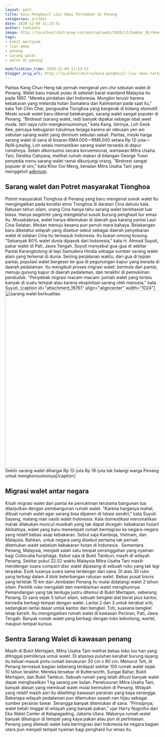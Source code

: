 ```yaml
---
layout: post
title: Kala Penghasil Liur Emas Tertambat di Penang
categories: artikel
date: 2020-12-09 11:23:51
author: Yudianto
image: http://localhost/mitra/wp-content/uploads/2020/12/Gambar_Birdnest1_1024x678-1.jpg
tags:
- bukit mertajam
- liur emas
- penang
- sarang walet
- walet di penang

modification_time: 2020-12-09 11:23:51
blogger_orig_url: http://localhost/mitra/kala-penghasil-liur-emas-tertambat-di.html
---
```


Pantas Kang Chun Heng tak pernah mengenal <em>yen che</em> sebutan walet di Penang. Walet baru masuk pulau di sebelah barat mainland Malaysia itu pada 1997. "Mereka pindahan dari Indonesia. Mungkin terusir karena kebakaran yang melanda hutan Sumatera dan Kalimantan pada saat itu," kata Teh Chin Chai, pengusaha Tionghoa yang bergerak di bidang otomotif.
Meski sosok walet baru dikenal belakangan, sarang walet sangat populer di Penang. "Birdnest (sarang walet, red) banyak dipakai sebagai obat awet muda. Istri saya rutin mengkonsumsinya," kata Kang. Istrinya, Loh Geok Kee, percaya kebugaran tubuhnya terjaga karena air rebusan yen wo sebutan sarang walet yang diminum sebulan sekali.
Pantas, meski harga sarang walet di sana di kisaran RM4.000—RM6.000 setara Rp 12-juta—Rpl8-juta/kg, Loh selalu memastikan sarang walet tersedia di dapur rumahnya. Selain dikonsumsi secara konvensional, wartawan Mitra Usaha Tani, Destika Cahyana, melihat rumah makan di bilangan George Town penyedia menu sarang walet ramai dikunjungi orang. "Birdnest sangat populer di sini," kata Khor Ooi Meng, kenalan Mitra Usaha Tani yang menggeluti <a class="wpil_keyword_link " title="adenium" href="http://127.0.0.1/mitra/topik/adenium" data-wpil-keyword-link="linked">adenium</a>.
<h2 id="Cina">Sarang walet dan Potret masyarakat Tionghoa</h2>
Potret masyarakat Tionghoa di Penang yang baru mengenal sosok walet itu mengingatkan pada kondisi etnis Tionghoa di daratan Cina dahulu kala. Ratusan tahun silam, orang Cina hanya tahu sarang walet berkhasiat luar biasa. Hanya segelintir yang mengetahui sosok burung penghasil liur emas itu. Musababnya, walet hanya ditemukan di daerah gua karang pantai Laut Cina Selatan. Medan menuju kesana pun penuh mara bahaya.
Belakangan baru diketahui wilayah yang disebut-sebut sebagai daerah penyebaran walet di selatan Cina itu termasuk Indonesia. Itu bukan omong kosong. "Sebanyak 80% walet dunia dipasok dari Indonesia," kata H. Ahmad Suyuti, pakar walet di Pati, Jawa Tengah. Suyuti menyebut gua-gua di sekitar Pantai Karangbolong di tepi Samudera Hindia sebagai sumber sarang walet alam yang terkenal di dunia.
Seiring perjalanan waktu, dari gua di tepian pantai, populasi walet bergeser ke gua di pegunungan kapur yang berada di daerah pedalaman. Itu mengikuti proses migrasi walet: bermula dari pantai, menuju gunung kapur di daerah pedalaman, dan terakhir di pemukiman penduduk. "Penyebab migrasi macam-macam: jumlah walet yang terlalu banyak di suatu tempat atau karena eksploitasi sarang oleh manusia," kata Suyuti.
[caption id="attachment_19761" align="aligncenter" width="1024"]<a href="http://127.0.0.1/mitra/wp-content/uploads/2020/12/bird-nest-berkualitas.jpg"><img class="wp-image-19761 size-large" src="http://127.0.0.1/mitra/wp-content/uploads/2020/12/bird-nest-berkualitas-1024x576.jpg" alt="sarang walet berkualitas" width="1024" height="576" /></a> Sekilo sarang walet dihargai Rp 12-juta Rp 18-juta tak halangi warga Penang untuk mengkonsumsinya[/caption]
<h2 id="Migrasi">Migrasi walet antar negara</h2>
Kisah migrasi walet dari pantai ke pemukiman terutama bangunan tua dilanjutkan dengan pembangunan rumah walet. "Karena harganya mahal, dibuat rumah walet agar sarang bisa dipanen di lokasi sendiri," kata Suyuti. Sayang, malang nian nasib walet Indonesia. Kala domestikasi merumahkan marak dilakukan muncul musibah yang tak dapat dicegah: kebakaran hutan!
Akibatnya, walet yang baru menempati rumah bermigrasi ke negara-negara yang relatif bebas asap kebakaran. Sebut saja Kamboja, Vietnam, dan Malaysia. Bahkan, untuk negara yang disebut pertama tak pernah ditemukan walet sebelum kebakaran hutan di Indonesia . Sementara Penang, Malaysia, menjadi salah satu tempat persinggahan yang nyaman bagi Collocalia fuciphaga.
Sebut saja di Bukit Tambun, masih di wilayah Penang. Sekitar pukul 22.52 waktu Malaysia Mitra Usaha Tani masih mendengar suara compact disc walet dipasang di sebuah ruko yang tak lagi terpakai. Esok lusanya suara sama terdengar dari sana. Di atas 30 ruko yang terbagi dalam 4 blok beterbangan ratusan walet. Bekas pusat bisnis yang terletak 15 km dari Jembatan Penang itu mulai didatangi walet 2 tahun silam. Pemilik ruko mengalah dan membiarkan walet menghuninya.
Pemandangan yang tak terduga justru ditemui di Bukit Mertajam, seberang Penang. Di sana sejak 5 tahun silam, sebuah bengkel alat berat plus kantor, bersedia berbagi tempat dengan walet. Lantai 2 dan 3 untuk kerabat sriti, sedangkan lantai dasar untuk kantor dan bengkel. Toh, suasana bengkel tetap bersih. Itu mengingatkan rumah walet di kawasan Pecinan, Pati, Jawa Tengah. Banyak rumah walet yang berbagi dengan toko kelontong, wartel, maupun tempat kursus.
<h2 id="penang">Sentra Sarang Walet di kawasan penang</h2>
Masih di Bukit Mertajam, Mitra Usaha Tani melihat bekas toko lou han yang ditinggal pemiliknya untuk walet. Di atasnya puluhan kerabat burung layang itu keluar-masuk pintu rumah berukuran 30 cm x 90 cm. Menurut Teh, di Penang termasuk bagian seberang terdapat sekitar 100 rumah walet sejak 10 tahun terakhir. Mereka tersebar di Butterworth, Sungai Bahar, Bukit Mertajam, dan Bukit Tambun. Sebuah rumah yang telah dihuni banyak walet dapat menghasilkan 1 kg sarang per bulan.
Penelusuran Mitra Usaha Tani, banyak alasan yang membuat walet mulai bermukim di Penang. Wilayah yang relatif masih asri itu dikelilingi kawasan perairan yang kaya serangga. Beberapa wilayah pedalaman pun ditemukan sawah nan hijau sebagai sumber perairan tawar. Serangga banyak ditemukan di sana. "Prinsipnya, walet betah tinggal di wilayah yang banyak pakan," ujar Harry Nugroho dari Eka Walet Center di Kelapagading, Jakarta Utara.
Makanya rumah walet banyak dibangun di tempat yang kaya pakan atau pun di perlintasan. Penang yang dilewati walet kala bermigrasi dari Indonesia ke negara bagian utara pun menjadi tempat nyaman bagi penghasil liur emas itu.

